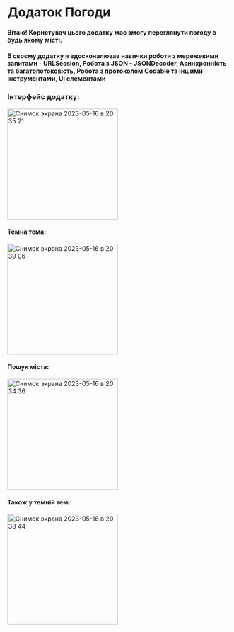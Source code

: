 # Додаток Погоди

#### Вітаю! Користувач цього додатку має змогу переглянути погоду в будь якому місті.
#### В своєму додатку я вдосконалював навички роботи з мережевими запитами - URLSession, Робота з JSON - JSONDecoder, Асинхронність та багатопотоковість, Робота з протоколом Codable та іншими інструментами, UI елементами

### Інтерфейс додатку:
<img width="250" alt="Снимок экрана 2023-05-16 в 20 35 21" src="https://github.com/n1kitka/WeatherAppIOS/assets/98713485/30b44971-01f4-4828-83f2-6a1a82f58f7d">

#### Темна тема:
<img width="250" alt="Снимок экрана 2023-05-16 в 20 39 06" src="https://github.com/n1kitka/WeatherAppIOS/assets/98713485/0420c933-4f1f-4363-ab19-4730d621fa8f">

#### Пошук міста:
<img width="250" alt="Снимок экрана 2023-05-16 в 20 34 36" src="https://github.com/n1kitka/WeatherAppIOS/assets/98713485/7ddfaa60-c110-4e7c-bd66-3ed17afe8dc6">

#### Також у темній темі:
<img width="250" alt="Снимок экрана 2023-05-16 в 20 38 44" src="https://github.com/n1kitka/WeatherAppIOS/assets/98713485/2ea2180f-1126-4362-84f6-d80120930967">





